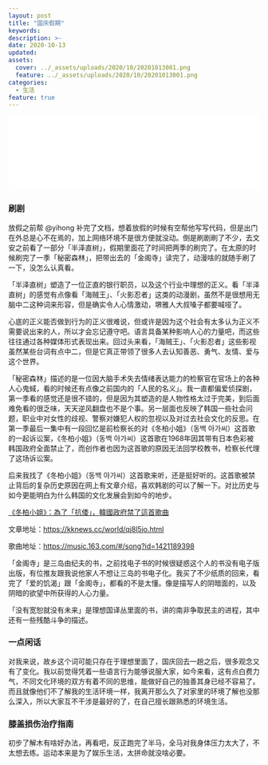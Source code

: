 ```yaml
---
layout: post
title: "国庆假期"
keywords: 
description: >-
date: 2020-10-13
updated: 
assets:
  cover: ../_assets/uploads/2020/10/20201013001.png
  feature: ../_assets/uploads/2020/10/20201013001.png
categories:
  - 生活
feature: true
---
```


<iframe frameborder="no" border="0" marginwidth="0" marginheight="0" width='100%' height=150 src="//music.163.com/outchain/player?type=2&id=527083298&auto=1&height=66"></iframe>

### 刷剧
放假之前帮 @yihong 补完了文档，想着放假的时候有空帮他写写代码，但是出门在外总是心不在焉的，加上网络环境不是很方便就没动。倒是刷剧刷了不少，去文安之前看了一部分「半泽直树」，假期里面花了时间把两季的刷完了。在太原的时候刷完了一季「秘密森林」，把带出去的「金阁寺」读完了，动漫啥的就随手刷了一下，没怎么认真看。

「半泽直树」塑造了一位正直的银行职员，以及这个行业中理想的正义。看「半泽直树」的感觉有点像看「海贼王」、「火影忍者」这类的动漫剧，虽然不是很想用无脑中二这种词来形容，但是确实令人心情激动，堺雅人大叔嗓子都要喊哑了。

心底的正义能否做到行为的正义很难说，但或许是因为这个社会有太多认为正义不需要说出来的人，所以才会忘记遵守吧。语言具备某种影响人心的力量吧，而这些往往通过各种媒体形式表现出来。回过头来看，「海贼王」、「火影忍者」这些影视虽然某些台词有点中二，但是它真正带领了很多人去认知善恶、勇气、友情、爱与这个世界。

「秘密森林」描述的是一位因大脑手术失去情绪表达能力的检察官在官场上的各种人心鬼蜮，看的时候还有点像之前国内的「人民的名义」。我一直都偏爱侦探剧，第一季看的感觉还是很不错的，但是因为其塑造的是人物性格太过于完美，到后面难免看的很乏味，天天逆风翻盘也不是个事。另一层面也反映了韩国一些社会问题，职业中对女性的歧视、警察对嫌犯人权的忽视以及对过去社会文化的反思。在第一季最后一集中有一段回忆是前检察长的对《冬柏小姐》（동백 아가씨）这首歌的一起诉讼案，《冬柏小姐》（동백 아가씨）这首歌在1968年因其带有日本色彩被韩国政府全面禁止了，而创作者也因为这首歌的原因无法回学校教书，检察长代理了这场诉讼案。

后来我找了《冬柏小姐》（동백 아가씨）这首歌来听，还是挺好听的。这首歌被禁止背后的复杂历史原因在网上有文章介绍，喜欢韩剧的可以了解一下。对比历史与如今更能明白为什么韩国的文化发展会到如今的地步。

[《冬柏小姐》：為了「抗倭」，韓國政府禁了這首歌曲](https://kknews.cc/world/qj8l5jo.html)

文章地址：https://kknews.cc/world/qj8l5jo.html

歌曲地址：https://music.163.com/#/song?id=1421189398

「金阁寺」是三岛由纪夫的书，之前找电子书的时候很疑惑这个人的书没有电子版出版，有位推友跟我说他家人不想让三岛的书电子化。我买了不少纸质的回来，看完了「爱的饥渴」跟「金阁寺」，都看的不是太懂。像是描写人的阴暗面的，以及阴暗的欲望中所获得的人心力量。

「没有宽恕就没有未来」是理想国译丛里面的书，讲的南非争取民主的进程，其中还有一些残酷斗争的描述。

### 一点闲话
对我来说，故乡这个词可能只存在于理想里面了，国庆回去一趟之后，很多观念又有了变化。我以前觉得凭着一些语言行为能够说服大家，如今来看，这有点白费力气，不同文化环境的双方有着不同的思维，能做好自己的独善其身已经不容易了。而且就像他们不了解我的生活环境一样，我离开那么久了对家里的环境了解也没那么深入，所以大家互不干涉是最好的了，在自己擅长跟熟悉的环境生活。

### 膝盖损伤治疗指南
初步了解木有啥好办法，再看吧，反正跑完了半马，全马对我身体压力太大了，不太想去练。运动本来是为了娱乐生活，太拼命就没啥必要。
